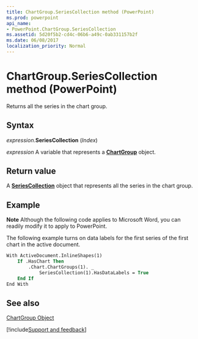 ```yaml
---
title: ChartGroup.SeriesCollection method (PowerPoint)
ms.prod: powerpoint
api_name:
- PowerPoint.ChartGroup.SeriesCollection
ms.assetid: 5d20f5b2-cd4c-06b6-a49c-0ab331157b2f
ms.date: 06/08/2017
localization_priority: Normal
---
```



# ChartGroup.SeriesCollection method (PowerPoint)

Returns all the series in the chart group.


## Syntax

_expression_.**SeriesCollection** (_Index_)

_expression_ A variable that represents a **[ChartGroup](PowerPoint.ChartGroup.md)** object.


## Return value

A  **[SeriesCollection](PowerPoint.SeriesCollection.md)** object that represents all the series in the chart group.


## Example




 **Note**  Although the following code applies to Microsoft Word, you can readily modify it to apply to PowerPoint.

The following example turns on data labels for the first series of the first chart in the active document.




```vb
With ActiveDocument.InlineShapes(1)
    If .HasChart Then
        .Chart.ChartGroups(1). _
            SeriesCollection(1).HasDataLabels = True
    End If
End With
```


## See also


[ChartGroup Object](PowerPoint.ChartGroup.md)

[!include[Support and feedback](~/includes/feedback-boilerplate.md)]